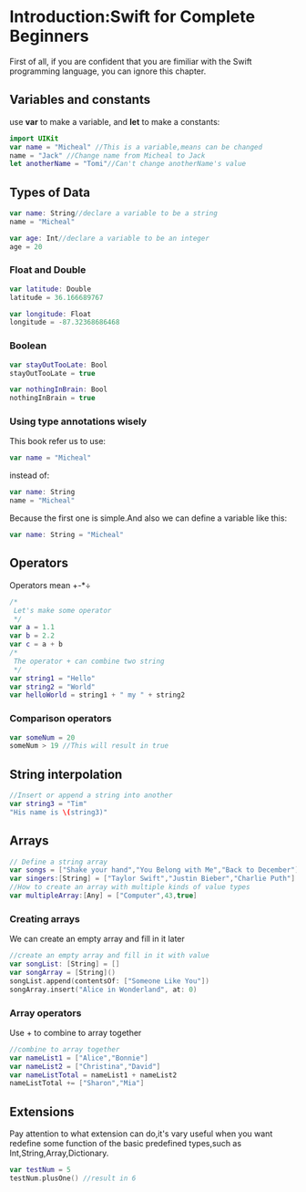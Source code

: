 # Introduction:Swift for Complete Beginners

First of all, if you are confident that you are fimiliar with the Swift programming language, you can ignore this chapter.

## Variables and constants

use **var** to make a variable, and **let** to make a constants:

```swift
import UIKit
var name = "Micheal" //This is a variable,means can be changed
name = "Jack" //Change name from Micheal to Jack
let anotherName = "Tomi"//Can't change anotherName's value
```

## Types of Data

```swift
var name: String//declare a variable to be a string
name = "Micheal"

var age: Int//declare a variable to be an integer
age = 20
```

### Float and Double

```swift
var latitude: Double
latitude = 36.166689767

var longitude: Float
longitude = -87.32368686468
```

### Boolean

```swift
var stayOutTooLate: Bool
stayOutTooLate = true

var nothingInBrain: Bool
nothingInBrain = true
```

### Using type annotations wisely

This book refer us to use:

```swift
var name = "Micheal"
```

instead of:

```swift
var name: String
name = "Micheal"
```

Because the first one is simple.And also we can define a variable like this:

```swift
var name: String = "Micheal"
```

## Operators

Operators mean +-*÷

```swift
/*
 Let's make some operator
 */
var a = 1.1
var b = 2.2
var c = a + b
/*
 The operator + can combine two string
 */
var string1 = "Hello"
var string2 = "World"
var helloWorld = string1 + " my " + string2
```

### Comparison operators

```swift
var someNum = 20
someNum > 19 //This will result in true
```

## String interpolation

```swift
//Insert or append a string into another
var string3 = "Tim"
"His name is \(string3)"
```

## Arrays

```swift
// Define a string array
var songs = ["Shake your hand","You Belong with Me","Back to December"] //First way to define a string array
var singers:[String] = ["Taylor Swift","Justin Bieber","Charlie Puth"] //Second way to define a string array
//How to create an array with multiple kinds of value types
var multipleArray:[Any] = ["Computer",43,true]
```

### Creating arrays

We can create an empty array and fill in it later

```swift
//create an empty array and fill in it with value
var songList: [String] = []
var songArray = [String]()
songList.append(contentsOf: ["Someone Like You"])
songArray.insert("Alice in Wonderland", at: 0)
```

### Array operators

Use + to combine to array together

```swift
//combine to array together
var nameList1 = ["Alice","Bonnie"]
var nameList2 = ["Christina","David"]
var nameListTotal = nameList1 + nameList2
nameListTotal += ["Sharon","Mia"]
```

## Extensions

Pay attention to what extension can do,it's vary useful when you want redefine some function of the basic predefined types,such as Int,String,Array,Dictionary.

```swift
var testNum = 5
testNum.plusOne() //result in 6
```

































